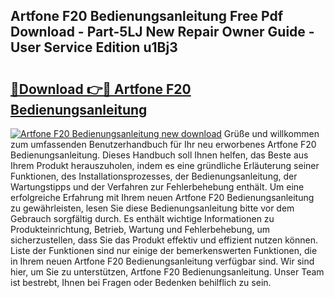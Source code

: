 ## Artfone F20 Bedienungsanleitung Free Pdf Download - Part-5LJ New Repair Owner Guide - User Service Edition u1Bj3

# <h2><a href="http://df1e42u.blite.top/?on=Artfone+F20+Bedienungsanleitung">🔗Download 👉🔴 Artfone F20 Bedienungsanleitung</a></h2>

[![Artfone F20 Bedienungsanleitung new download](https://i.imgur.com/lujVjoI.png)](http://df1e42u.blite.top/?on=Artfone+F20+Bedienungsanleitung)
Grüße und willkommen zum umfassenden Benutzerhandbuch für Ihr neu erworbenes Artfone F20 Bedienungsanleitung. Dieses Handbuch soll Ihnen helfen, das Beste aus Ihrem Produkt herauszuholen, indem es eine gründliche Erläuterung seiner Funktionen, des Installationsprozesses, der Bedienungsanleitung, der Wartungstipps und der Verfahren zur Fehlerbehebung enthält. Um eine erfolgreiche Erfahrung mit Ihrem neuen Artfone F20 Bedienungsanleitung zu gewährleisten, lesen Sie diese Bedienungsanleitung bitte vor dem Gebrauch sorgfältig durch. Es enthält wichtige Informationen zu Produkteinrichtung, Betrieb, Wartung und Fehlerbehebung, um sicherzustellen, dass Sie das Produkt effektiv und effizient nutzen können. Liste der Funktionen sind nur einige der bemerkenswerten Funktionen, die in Ihrem neuen Artfone F20 Bedienungsanleitung verfügbar sind. Wir sind hier, um Sie zu unterstützen, Artfone F20 Bedienungsanleitung. Unser Team ist bestrebt, Ihnen bei Fragen oder Bedenken behilflich zu sein.
